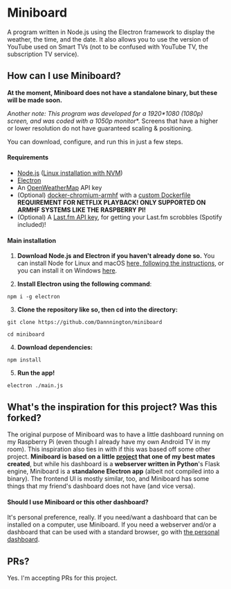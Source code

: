 # Miniboard
A program written in Node.js using the Electron framework to display the weather, the time, and the date. It also allows you to use the version of YouTube used on Smart TVs (not to be confused with YouTube TV, the subscription TV service).

## How can I use Miniboard?
**At the moment, Miniboard does not have a standalone binary, but these will be made soon.**

**Another note: This program was developed for a 1920\*1080* (1080p) screen, and was coded with a 1050p monitor**. Screens that have a higher or lower resolution do not have guaranteed scaling & positioning.

You can download, configure, and run this in just a few steps.

#### Requirements
- [Node.js](https://nodejs.org) ([Linux installation with NVM](https://github.com/nvm-sh/nvm))
- [Electron](https://electronjs.org)
- An [OpenWeatherMap](https://openweathermap.org) API key
- (Optional) [docker-chromium-armhf](https://github.com/monkaBlyat/docker-chromium-armhf) with a [custom Dockerfile](https://gist.github.com/Dannnington/3e09f9a0e03f9621118426161b72bf75) **REQUIREMENT FOR NETFLIX PLAYBACK! ONLY SUPPORTED ON ARMHF SYSTEMS LIKE THE RASPBERRY PI!**
- (Optional) A [Last.fm API key](https://www.last.fm/api/account/create), for getting your Last.fm scrobbles (Spotify included)!

#### Main installation

1. **Download Node.js and Electron if you haven't already done so.**
You can install Node for Linux and macOS [here, following the instructions](https://github.com/nvm-sh/nvm), or you can install it on Windows [here](https://nodejs.org).

2. **Install Electron using the following command**:

``npm i -g electron``

3. **Clone the repository like so, then cd into the directory:**

``git clone https://github.com/Dannnington/miniboard``

``cd miniboard``

4. **Download dependencies:**

``npm install``

5. **Run the app!**

``electron ./main.js``

## What's the inspiration for this project? Was this forked?
The original purpose of Miniboard was to have a little dashboard running on my Raspberry Pi (even though I already have my own Android TV in my room). This inspiration also ties in with if this was based off some other project. **Miniboard is based on a little [project](https://github.com/SmatMan/personal_dashboard) that one of my best mates created**, but while his dashboard is a **webserver written in Python**'s Flask engine, Miniboard is a **standalone Electron app** (albeit not compiled into a binary). The frontend UI is mostly similar, too, and Miniboard has some things that my friend's dashboard does not have (and vice versa).

#### Should I use Miniboard or this other dashboard?
It's personal preference, really. If you need/want a dashboard that can be installed on a computer, use Miniboard. If you need a webserver and/or a dashboard that can be used with a standard browser, go with [the personal dashboard](https://github.com/SmatMan/personal_dashboard).

## PRs?
Yes. I'm accepting PRs for this project.
